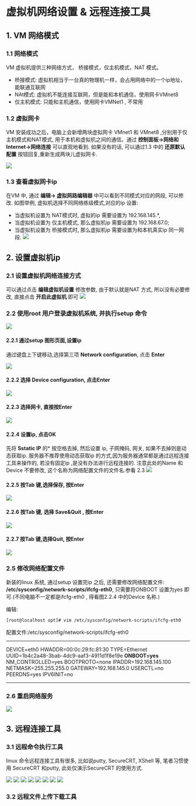 # 虚拟机网络设置 & 远程连接工具
>

## 1. VM 网络模式

### 1.1 网络模式
  VM 虚拟机提供三种网络方式， 桥接模式，仅主机模式，NAT 模式。
* 桥接模式: 虚拟机相当于一台真的物理机一样，会占用网络中的一个ip地址， 能联通互联网
* NAt模式: 虚拟机不能连接互联网，但是能和本机通信，使用网卡VMnet8
* 仅主机模式: 只能和主机通信，使用网卡VMNet1 , 不常用

### 1.2 虚拟网卡
VM 安装成功之后，电脑上会新增两块虚拟网卡 VMnet1 和 VMnet8 ,分别用于仅主机模式和NAT模式, 用于本机和虚拟机之间的通信。通过 **控制面板->网络和Internet->网络连接** 可以直观地看到. 如果没有的话, 可以通过1.3 中的 **还原默认配置** 按钮回复,重新生成两块儿虚拟网卡.
  
  ![](/assets/vm_network_2017-05-22_182625.png)
  
### 1.3 查看虚拟网卡ip

  在VM 中, 通过 **编辑-> 虚拟网路编辑器** 中可以看到不同模式对应的网段, 可以修改. 如图举例, 虚拟机选择不同网络练级模式,对应的ip 设置:
  * 当虚拟机设置为 NAT模式时, 虚拟的ip 需要设置为 192.168.145.*, 
  * 当虚拟机设置为 仅主机模式, 那么虚拟机ip 需要设置为 192.168.67.0;
  * 当虚拟机设置为 桥接模式时, 那么虚拟机ip 需要设置为和本机真实ip 同一网段.
![](/assets/vm_network_2017-05-22_182516.png)


## 2. 设置虚拟机ip
### 2.1 设置虚拟机网络连接方式
可以通过点击 **编辑虚拟机设置** 修改参数, 由于默认就是NAT 方式, 所以没有必要修改, 直接点击 **开启此虚拟机** 即可
![](/assets/vm_network_2017-05-22_184149.png)


### 2.2 使用root 用户登录虚拟机系统, 并执行setup 命令
![](/assets/vm_network_2017-05-22_184432.png)


#### 2.2.1 通过setup 图形页面,设置ip
通过键盘上下键移动,选择第三项 **Network configuration**, 点击 **Enter**

![](/assets/vm_network_2017-05-22_184457.png)

#### 2.2.2 选择 Device configuration, 点击Enter
![](/assets/vm_network_2017-05-22_184507.png)

#### 2.2.3 选择网卡, 直接按Enter
![](/assets/vm_network_2017-05-22_184536.png)

#### 2.2.4 设置ip, 点击OK
先将 **Sstatic IP** 的* 按空格去掉, 然后设置 ip, 子网掩码, 网关, 如果不去掉则是动态获取ip. 服务器不推荐使用动态获取ip 的方式,因为服务器通常都是通过远程连接工具来操作的, 若没有固定ip ,是没有办法进行远程连接的. 注意此处的Name 和 Device 不要修改, 这个名称为网络配置文件的文件名.参看 2.3
![](/assets/vm_network_2017-05-22_184601.png)

#### 2.2.5 按Tab 键,选择保存, 按Enter
![](/assets/vm_network_2017-05-22_184638.png)

#### 2.2.6 按Tab 键, 选择 Save&Quit , 按Enter 
![](/assets/vm_network_2017-05-22_184736.png)

#### 2.2.7 按Tab 键,选择Quit, 按Enter
![](/assets/vm_network_2017-05-22_184801.png)


### 2.5 修改网络配置文件
新装的linux 系统, 通过setup 设置完ip 之后, 还需要修改网络配置文件: **/etc/sysconfig/network-scripts/ifcfg-eth0**, 只需要将ONBOOT 设置为yes 即可.(不同电脑不一定都是ifcfg-eth0 , 得看图2.2.4 中的Device 名称.)

编辑:
``` bash
[root@localhost opt]# vim /etc/sysconfig/network-scripts/ifcfg-eth0     
```

配置文件:/etc/sysconfig/network-scripts/ifcfg-eth0
***
DEVICE=eth0
HWADDR=00:0c:29:fc:81:30
TYPE=Ethernet
UUID=1b4c2a48-3bab-4dc9-aaf3-4911d1f8e19e
**ONBOOT=yes**
NM_CONTROLLED=yes
BOOTPROTO=none
IPADDR=192.168.145.100
NETMASK=255.255.255.0
GATEWAY=192.168.145.0
USERCTL=no
PEERDNS=yes
IPV6INIT=no
***


### 2.6 重启网络服务
![](/assets/vm_network_2017-05-22_185444.png)


## 3. 远程连接工具
### 3.1 远程命令执行工具
linux 命令远程连接工具有很多, 比如说putty, SecureCRT, XShell 等, 笔者习惯使用 SecureCRT 和putty, 此处仅演示SecureCRT 的使用方式.

![](/assets/vm_scrt_2017-05-22_192134.png)
![](/assets/vm_scrt_2017-05-22_192207.png)
![](/assets/vm_scrt_2017-05-22_192226.png)
![](/assets/vm_scrt_2017-05-22_192250.png)
![](/assets/vm_scrt_2017-05-22_192306.png)
![](/assets/vm_scrt_2017-05-22_192319.png)
![](/assets/vm_scrt_2017-05-22_192352.png)
![](/assets/vm_scrt_2017-05-22_192413.png)

### 3.2 远程文件上传下载工具




















